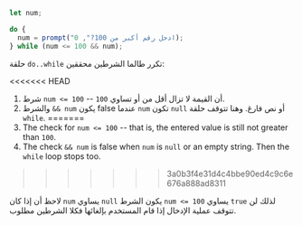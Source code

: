 
```js run demo
let num;

do {
  num = prompt("ادخل رقم أكبر من 100?", 0);
} while (num <= 100 && num);
```

حلقة `do..while` تكرر طالما الشرطين محققين:

<<<<<<< HEAD
1. شرط `num <= 100` -- أن القيمة لا تزال أقل من أو تساوي `100`.
2. والشرط `&& num` يكون false عندما `num` تكون `null` أو نص فارغ. وهنا تتوقف حلقة `while`.
=======
1. The check for `num <= 100` -- that is, the entered value is still not greater than `100`.
2. The check `&& num` is false when `num` is `null` or an empty string. Then the `while` loop stops too.
>>>>>>> 3a0b3f4e31d4c4bbe90ed4c9c6e676a888ad8311

لاحظ أن إذا كان `num` يساوي `null` يكون الشرط `num <= 100` يساوي `true` لذلك لن تتوقف عملية الإدخال إذا قام المستخدم بإلغائها فكلا الشرطين مطلوب.
